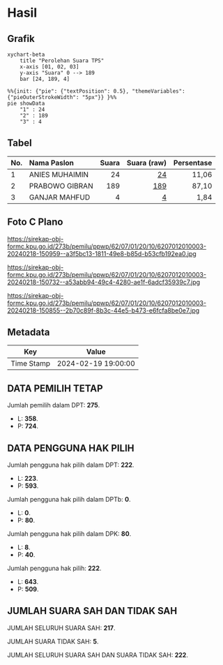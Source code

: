 # Hasil

## Grafik

```mermaid
xychart-beta
    title "Perolehan Suara TPS"
    x-axis [01, 02, 03]
    y-axis "Suara" 0 --> 189
    bar [24, 189, 4]
```

```mermaid
%%{init: {"pie": {"textPosition": 0.5}, "themeVariables": {"pieOuterStrokeWidth": "5px"}} }%%
pie showData
    "1" : 24
    "2" : 189
    "3" : 4
```

## Tabel

| No. | Nama Paslon    | Suara | Suara (raw) | Persentase |
|:--- |:-------------- | -----:| -----------:| ----------:|
| 1   | ANIES MUHAIMIN | 24    | [24][p-1]   | 11,06      |
| 2   | PRABOWO GIBRAN | 189   | [189][p-2]  | 87,10      |
| 3   | GANJAR MAHFUD  | 4     | [4][p-3]    | 1,84       |


[p-1]: https://github.com/gigit-pemilu/pemilu-2024-62-kalimantan-tengah/blob/main/pilpres/hitung-suara/sub/62-kalimantan-tengah/sub/07-seruyan/sub/01-seruyan-hilir/sub/2010-baung/sub/003-tps/sub/paslon-1.txt
[p-2]: https://github.com/gigit-pemilu/pemilu-2024-62-kalimantan-tengah/blob/main/pilpres/hitung-suara/sub/62-kalimantan-tengah/sub/07-seruyan/sub/01-seruyan-hilir/sub/2010-baung/sub/003-tps/sub/paslon-2.txt
[p-3]: https://github.com/gigit-pemilu/pemilu-2024-62-kalimantan-tengah/blob/main/pilpres/hitung-suara/sub/62-kalimantan-tengah/sub/07-seruyan/sub/01-seruyan-hilir/sub/2010-baung/sub/003-tps/sub/paslon-3.txt

## Foto C Plano

https://sirekap-obj-formc.kpu.go.id/273b/pemilu/ppwp/62/07/01/20/10/6207012010003-20240218-150959--a3f5bc13-1811-49e8-b85d-b53cfb192ea0.jpg

https://sirekap-obj-formc.kpu.go.id/273b/pemilu/ppwp/62/07/01/20/10/6207012010003-20240218-150732--a53abb94-49c4-4280-ae1f-6adcf35939c7.jpg

https://sirekap-obj-formc.kpu.go.id/273b/pemilu/ppwp/62/07/01/20/10/6207012010003-20240218-150855--2b70c89f-8b3c-44e5-b473-e6fcfa8be0e7.jpg


## Metadata

| Key        | Value               |
| ---------- | ------------------- |
| Time Stamp | 2024-02-19 19:00:00 |


## DATA PEMILIH TETAP

Jumlah pemilih dalam DPT: **275**.
 * L: **358**.
 * P: **724**.

## DATA PENGGUNA HAK PILIH

Jumlah pengguna hak pilih dalam DPT: **222**.
 * L: **223**.
 * P: **593**.

Jumlah pengguna hak pilih dalam DPTb: **0**.
 * L: **0**.
 * P: **80**.

Jumlah pengguna hak pilih dalam DPK: **80**.
 * L: **8**.
 * P: **40**.

Jumlah pengguna hak pilih: **222**.
 * L: **643**.
 * P: **509**.

## JUMLAH SUARA SAH DAN TIDAK SAH

JUMLAH SELURUH SUARA SAH: **217**.

JUMLAH SUARA TIDAK SAH: **5**.

JUMLAH SELURUH SUARA SAH DAN SUARA TIDAK SAH: **222**.


